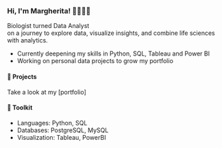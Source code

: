 ### Hi, I'm Margherita! 🙆🏻‍♀️✨

Biologist turned Data Analyst \
on a journey to explore data, visualize insights, and combine life sciences with analytics.

- Currently deepening my skills in Python, SQL, Tableau and Power BI
- Working on personal data projects to grow my portfolio

#### 🌸  Projects

Take a look at my [portfolio]

#### 🌷 Toolkit

- Languages: Python, SQL
- Databases: PostgreSQL, MySQL
- Visualization: Tableau, PowerBI
